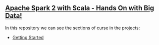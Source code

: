[Apache Spark 2 with Scala - Hands On with Big Data!](https://www.udemy.com/apache-spark-with-scala-hands-on-with-big-data/)
-----------------------

In this repository we can see the sections of curse in the projects:

* [Getting Started](https://github.com/robsonoduarte/learn-spark/tree/master/apache-spark-2-with-scala/spark-with-scala-getting-started)
